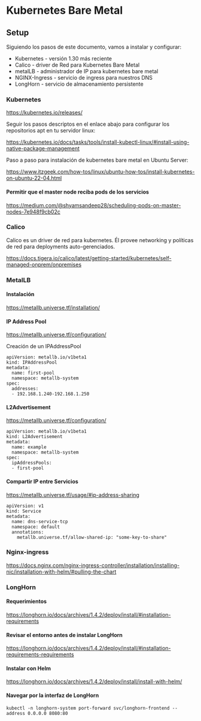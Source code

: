 # Kubernetes Bare Metal

## Setup
Siguiendo los pasos de este documento, vamos a instalar y configurar:

- Kubernetes - versión 1.30 más reciente
- Calico - driver de Red para Kubernetes Bare Metal
- metalLB - administrador de IP para kubernetes bare metal
- NGINX-Ingress - servicio de ingress para nuestros DNS
- LongHorn - servicio de almacenamiento persistente

### Kubernetes 

https://kubernetes.io/releases/

Seguir los pasos descriptos en el enlace abajo para configurar los repositorios apt en tu servidor linux:

https://kubernetes.io/docs/tasks/tools/install-kubectl-linux/#install-using-native-package-management

Paso a paso para instalación de kubernetes bare metal en Ubuntu Server:

https://www.itzgeek.com/how-tos/linux/ubuntu-how-tos/install-kubernetes-on-ubuntu-22-04.html

#### Permitir que el master node reciba pods de los servicios

https://medium.com/@shyamsandeep28/scheduling-pods-on-master-nodes-7e948f9cb02c


### Calico
Calico es un driver de red para kubernetes. Él provee networking y políticas de red para deployments auto-gerenciados.

https://docs.tigera.io/calico/latest/getting-started/kubernetes/self-managed-onprem/onpremises


### MetalLB

#### Instalación

https://metallb.universe.tf/installation/

#### IP Address Pool

https://metallb.universe.tf/configuration/

Creación de un IPAddressPool 

```
apiVersion: metallb.io/v1beta1
kind: IPAddressPool
metadata:
  name: first-pool
  namespace: metallb-system
spec:
  addresses:
  - 192.168.1.240-192.168.1.250
```


#### L2Advertisement

https://metallb.universe.tf/configuration/

```
apiVersion: metallb.io/v1beta1
kind: L2Advertisement
metadata:
  name: example
  namespace: metallb-system
spec:
  ipAddressPools:
  - first-pool
```


#### Compartir IP entre Servicios


https://metallb.universe.tf/usage/#ip-address-sharing

```
apiVersion: v1
kind: Service
metadata:
  name: dns-service-tcp
  namespace: default
  annotations:
    metallb.universe.tf/allow-shared-ip: "some-key-to-share"
```


### Nginx-ingress

https://docs.nginx.com/nginx-ingress-controller/installation/installing-nic/installation-with-helm/#pulling-the-chart

### LongHorn

#### Requerimientos 
https://longhorn.io/docs/archives/1.4.2/deploy/install/#installation-requirements

#### Revisar el entorno antes de instalar LongHorn

https://longhorn.io/docs/archives/1.4.2/deploy/install/#installation-requirements-requirements

#### Instalar con Helm

https://longhorn.io/docs/archives/1.4.2/deploy/install/install-with-helm/

#### Navegar por la interfaz de LongHorn

```
kubectl -n longhorn-system port-forward svc/longhorn-frontend --address 0.0.0.0 8080:80
```
